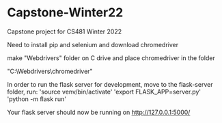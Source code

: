 # Capstone-Winter22
Capstone project for CS481 Winter 2022

Need to install pip and selenium and download chromedriver

make "Webdrivers" folder on C drive and place chromedriver in the folder

"C:\Webdrivers\chromedriver"

In order to run the flask server for development, move to the flask-server folder, run: 
'source venv/bin/activate'
'export FLASK_APP=server.py'
'python -m flask run'

Your flask server should now be running on http://127.0.0.1:5000/
